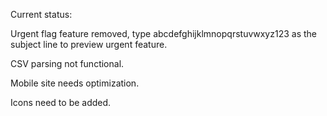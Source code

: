 Current status:

Urgent flag feature removed, type abcdefghijklmnopqrstuvwxyz123 as the subject line to preview urgent feature.

CSV parsing not functional.

Mobile site needs optimization.

Icons need to be added.
